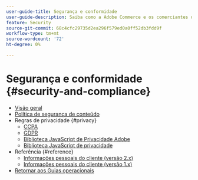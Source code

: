 ```yaml
---
user-guide-title: Segurança e conformidade
user-guide-description: Saiba como a Adobe Commerce e os comerciantes da Magento Open Source são responsáveis por manter um ambiente seguro e atender aos requisitos legais e às práticas recomendadas para comerciantes online em suas jurisdições.
feature: Security
source-git-commit: 68c4cfc29735d2ea296f579ed0a0ff52db3fdd9f
workflow-type: tm+mt
source-wordcount: '72'
ht-degree: 0%

---
```



# Segurança e conformidade {#security-and-compliance}

- [Visão geral](overview.md)
- [Política de segurança de conteúdo](content-security-policy.md)
- Regras de privacidade {#privacy}
   - [CCPA](privacy/ccpa.md)
   - [GDPR](privacy/gdpr.md)
   - [Biblioteca JavaScript de Privacidade Adobe](privacy/adobe-javascript-library.md)
   - [Biblioteca JavaScript de privacidade](privacy/javascript-library.md)
- Referência {#reference}
   - [Informações pessoais do cliente (versão 2.x)](privacy/data-m2.md)
   - [Informações pessoais do cliente (versão 1.x)](privacy/data-m1.md)
- [Retornar aos Guias operacionais](https://experienceleague.adobe.com/docs/commerce-operations/operational-guides/home.html)
